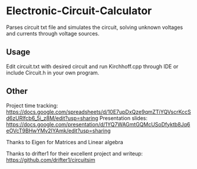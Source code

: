 # Electronic-Circuit-Calculator
Parses circuit txt file and simulates the circuit, solving unknown voltages and currents through voltage sources.

## Usage

Edit circuit.txt with desired circuit and run Kirchhoff.cpp through IDE or include Circuit.h in your own program.

## Other

Project time tracking: https://docs.google.com/spreadsheets/d/10E7upDxQze9qmZTiYQVscrKccSd6zURlfcb6_5i_z8M/edit?usp=sharing
Presentation slides: https://docs.google.com/presentation/d/1YQ7WAGmtGQMcUSoDfyktb8Jq6eOVcT9BHwYMv2IYAmk/edit?usp=sharing

Thanks to Eigen for Matrices and Linear algebra

Thanks to drifter1 for their excellent project and writeup: https://github.com/drifter1/circuitsim
